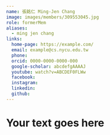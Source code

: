 ```yaml
---
name: 張銘仁 Ming-Jen Chang 
image: images/members/309553045.jpg 
role: formerMem
aliases:
  - ming jen chang
links:
  home-page: https://example.com/
  email: example@cs.nycu.edu.tw
  phone: 
  orcid: 0000-0000-0000-000
  google-scholar: abcdefgAAAAJ
  youtube: watch?v=ABCDEF0FLWw
  facebook:
  instagram:
  linkedin:
  github:
---
```

# Your text goes here
